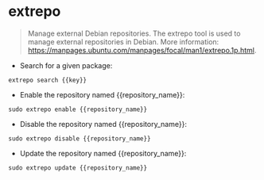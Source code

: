 # extrepo

> Manage external Debian repositories.
> The extrepo tool is used to manage external repositories in Debian.
> More information: <https://manpages.ubuntu.com/manpages/focal/man1/extrepo.1p.html>.

- Search for a given package:

`extrepo search {{key}}`

- Enable the repository named {{repository_name}}: 

`sudo extrepo enable {{repository_name}}`

- Disable the repository named {{repository_name}}: 

`sudo extrepo disable {{repository_name}}`

- Update the repository named {{repository_name}}: 

`sudo extrepo update {{repository_name}}`
